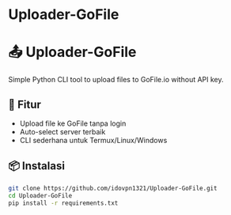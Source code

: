 # Uploader-GoFile
# 📤 Uploader-GoFile

Simple Python CLI tool to upload files to GoFile.io without API key.

## 🚀 Fitur
- Upload file ke GoFile tanpa login
- Auto-select server terbaik
- CLI sederhana untuk Termux/Linux/Windows

## 📦 Instalasi
```bash
git clone https://github.com/idovpn1321/Uploader-GoFile.git
cd Uploader-GoFile
pip install -r requirements.txt
